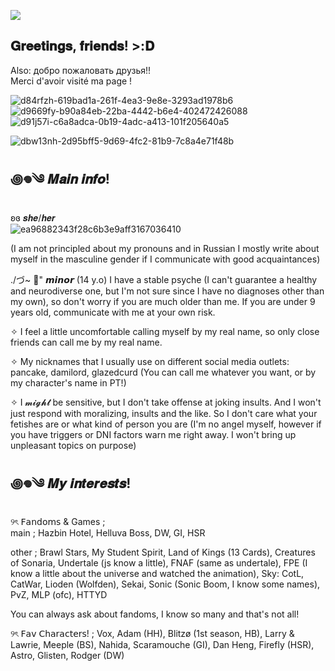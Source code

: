 ![](https://komarev.com/ghpvc/?username=crepe1210&style=for-the-badge&color=800080)
## 𝐆𝐫𝐞𝐞𝐭𝐢𝐧𝐠𝐬, 𝐟𝐫𝐢𝐞𝐧𝐝𝐬! >:𝐃
Also: добро пожаловать друзья!!  
Merci d'avoir visité ma page !  

![d84rfzh-619bad1a-261f-4ea3-9e8e-3293ad1978b6](https://github.com/user-attachments/assets/0ad2185d-b491-4cfa-b760-a426160470ca) ![d9669fy-b90a84eb-22ba-4442-b6e4-402472426088](https://github.com/user-attachments/assets/cf39c791-e510-4748-8224-9cbe686b6d15) ![d91j57i-c6a8adca-0b19-4adc-a413-101f205640a5](https://github.com/user-attachments/assets/eb150ace-bfa6-4a5c-b77f-febea60da3a8)

![dbw13nh-2d95bff5-9d69-4fc2-81b9-7c8a4e71f48b](https://github.com/user-attachments/assets/8da771c1-d652-4bae-ac77-e58917131804) 

## ꩜𖦹༄ 𝑴𝒂𝒊𝒏 𝒊𝒏𝒇𝒐!
ʚɞ 𝒔𝒉𝒆/𝒉𝒆𝒓  
![ea96882343f28c6b3e9aff3167036410](https://github.com/user-attachments/assets/1535f218-2606-42e6-beb7-0919038a3a7f)

(I am not principled about my pronouns and in Russian I mostly write about myself in the masculine gender if I communicate with good acquaintances)

./づ~ 🍓" 𝙢𝙞𝙣𝙤𝙧 (14 y.o) I have a stable psyche (I can't guarantee a healthy and neurodiverse one, but I'm not sure since I have no diagnoses other than my own), so don't worry if you are much older than me. If you are under 9 years old, communicate with me at your own risk.  

✧ I feel a little uncomfortable calling myself by my real name, so only close friends can call me by my real name.  

✧ My nicknames that I usually use on different social media outlets: pancake, damilord, glazedcurd (You can call me whatever you want, or by my character's name in PT!)

✧ I 𝓶𝓲𝓰𝓱𝓽  be sensitive, but I don't take offense at joking insults. And I won't just respond with moralizing, insults and the like. So I don't care what your fetishes are or what kind of person you are (I'm no angel myself, however if you have triggers or DNI factors warn me right away. I won't bring up unpleasant topics on purpose)  
## ꩜𖦹༄ 𝑴𝒚 𝒊𝒏𝒕𝒆𝒓𝒆𝒔𝒕𝒔!
୨ৎ 𝖥𝖺𝗇𝖽𝗈𝗆𝗌 & Games ;  
main ; Hazbin Hotel, Helluva Boss, DW, GI, HSR  

other ; Brawl Stars, My Student Spirit, Land of Kings (13 Cards), Creatures of Sonaria, Undertale (js know a little), FNAF (same as undertale), FPE (I know a little about the universe and watched the animation), Sky: CotL, CatWar, Lioden (Wolfden), Sekai, Sonic (Sonic Boom, I know some names), PvZ, MLP (ofc), HTTYD  

You can always ask about fandoms, I know so many and that's not all!  

୨ৎ 𝖥𝖺𝗏 𝖢𝗁𝖺𝗋𝖺𝖼𝗍𝖾𝗋𝗌! ; Vox, Adam (HH), Blitzø (1st season, HB), Larry & Lawrie, Meeple (BS), Nahida, Scaramouche (GI), Dan Heng, Firefly (HSR), Astro, Glisten, Rodger (DW)
